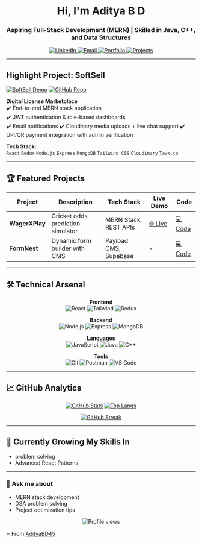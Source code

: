 <h1 align="center">Hi, I'm Aditya B D</h1>
<h3 align="center">Aspiring Full-Stack Development (MERN) | Skilled in Java, C++, and Data Structures</h3>

<p align="center">
  <a href="https://linkedin.com/in/adityabd" target="_blank">
    <img src="https://img.shields.io/badge/-LinkedIn-0A66C2?style=for-the-badge&logo=linkedin&logoColor=white" alt="LinkedIn"/>
  </a>
  <a href="mailto:lalitaadityadharaneppanavar@gmail.com">
    <img src="https://img.shields.io/badge/-Gmail-EA4335?style=for-the-badge&logo=gmail&logoColor=white" alt="Email"/>
  </a>
  <a href="https://softsell-16g8.onrender.com/" target="_blank">
    <img src="https://img.shields.io/badge/-Portfolio-000000?style=for-the-badge&logo=vercel&logoColor=white" alt="Portfolio"/>
  </a>
  <a href="https://github.com/AdityaBD45?tab=repositories" target="_blank">
    <img src="https://img.shields.io/badge/-Projects-181717?style=for-the-badge&logo=github&logoColor=white" alt="Projects"/>
  </a>
</p>

---

##  Highlight Project: SoftSell

[![SoftSell Demo](https://img.shields.io/badge/-Live_Demo-4BC0D9?style=for-the-badge)](https://softsell-16g8.onrender.com/)
[![GitHub Repo](https://img.shields.io/badge/-Source_Code-181717?style=for-the-badge&logo=github)](https://github.com/AdityaBD45/softsell)

**Digital License Marketplace**  
✔️ End-to-end MERN stack application  
✔️ JWT authentication & role-based dashboards  
✔️ Email notifications
✔️ Cloudinary media uploads + live chat support 
✔️ UPI/QR payment integration with admin verification

**Tech Stack:**  
`React` `Redux` `Node.js` `Express` `MongoDB` `Tailwind CSS` `Cloudinary` `Tawk.to`

---

## 🏆 Featured Projects

| Project | Description | Tech Stack | Live Demo | Code |
|---------|-------------|------------|-----------|------|
| **WagerXPlay** | Cricket odds prediction simulator | MERN Stack, REST APIs | [🌐 Live](https://wagerxplay.onrender.com/) | [💻 Code](https://github.com/AdityaBD45/WagerXPlay) |
| **FormNest** | Dynamic form builder with CMS | Payload CMS, Supabase | - | [💻 Code](https://github.com/AdityaBD45/FormNest) |

---

## 🛠️ Technical Arsenal

<div align="center">

**Frontend**  
![React](https://img.shields.io/badge/-React-61DAFB?style=flat-square&logo=react&logoColor=black)
![Tailwind](https://img.shields.io/badge/-Tailwind_CSS-06B6D4?style=flat-square&logo=tailwindcss&logoColor=white)
![Redux](https://img.shields.io/badge/-Redux-764ABC?style=flat-square&logo=redux&logoColor=white)

**Backend**  
![Node.js](https://img.shields.io/badge/-Node.js-339933?style=flat-square&logo=nodedotjs&logoColor=white)
![Express](https://img.shields.io/badge/-Express-000000?style=flat-square&logo=express&logoColor=white)
![MongoDB](https://img.shields.io/badge/-MongoDB-47A248?style=flat-square&logo=mongodb&logoColor=white)

**Languages**  
![JavaScript](https://img.shields.io/badge/-JavaScript-F7DF1E?style=flat-square&logo=javascript&logoColor=black)
![Java](https://img.shields.io/badge/-Java-007396?style=flat-square&logo=openjdk&logoColor=white)
![C++](https://img.shields.io/badge/-C++-00599C?style=flat-square&logo=cplusplus&logoColor=white)

**Tools**  
![Git](https://img.shields.io/badge/-Git-F05032?style=flat-square&logo=git&logoColor=white)
![Postman](https://img.shields.io/badge/-Postman-FF6C37?style=flat-square&logo=postman&logoColor=white)
![VS Code](https://img.shields.io/badge/-VS_Code-007ACC?style=flat-square&logo=visualstudiocode&logoColor=white)

</div>

---

## 📈 GitHub Analytics

<div align="center">
  
[![GitHub Stats](https://github-readme-stats.vercel.app/api?username=AdityaBD45&show_icons=true&count_private=true&theme=radical&hide_border=true)](https://github.com/AdityaBD45)
[![Top Langs](https://github-readme-stats.vercel.app/api/top-langs/?username=AdityaBD45&layout=compact&theme=radical&hide_border=true)](https://github.com/AdityaBD45)

[![GitHub Streak](https://streak-stats.demolab.com?user=AdityaBD45&theme=radical&hide_border=true&date_format=M%20j%5B%2C%20Y%5D)](https://git.io/streak-stats)

</div>

---

## 🌱 Currently Growing My Skills In
- problem solving 
- Advanced React Patterns

---
### 💬 Ask me about
- MERN stack development
- DSA problem solving
- Project optimization tips


<p align="center">
  <img src="https://komarev.com/ghpvc/?username=AdityaBD45&label=Profile+Views&style=flat" alt="Profile views"/>
</p>

⭐ From [AdityaBD45](https://github.com/AdityaBD45)

